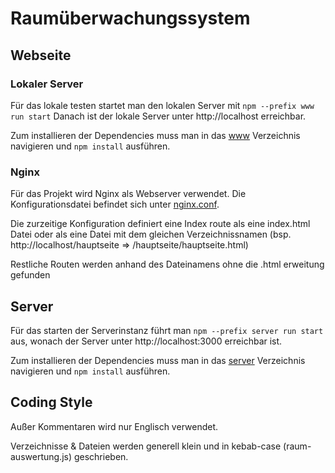 # Raumüberwachungssystem

## Webseite

### Lokaler Server

Für das lokale testen startet man den lokalen Server mit `npm --prefix www run start`
Danach ist der lokale Server unter http://localhost erreichbar.

Zum installieren der Dependencies muss man in das [www](www) Verzeichnis navigieren und `npm install` ausführen.

### Nginx

Für das Projekt wird Nginx als Webserver verwendet. Die Konfigurationsdatei befindet sich unter [nginx.conf](nginx.conf).

Die zurzeitige Konfiguration definiert eine Index route als eine index.html Datei oder
als eine Datei mit dem gleichen Verzeichnissnamen (bsp. http://localhost/hauptseite => /hauptseite/hauptseite.html)

Restliche Routen werden anhand des Dateinamens ohne die .html erweitung gefunden

## Server

Für das starten der Serverinstanz führt man `npm --prefix server run start` aus,
wonach der Server unter http://localhost:3000 erreichbar ist.

Zum installieren der Dependencies muss man in das [server](server) Verzeichnis navigieren und `npm install` ausführen.

## Coding Style

Außer Kommentaren wird nur Englisch verwendet.

Verzeichnisse & Dateien werden generell klein und in kebab-case (raum-auswertung.js) geschrieben.

